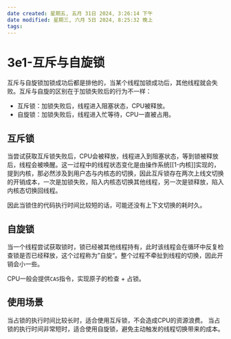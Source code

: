 ```yaml
---
date created: 星期五, 五月 31日 2024, 3:26:14 下午
date modified: 星期三, 六月 5日 2024, 8:25:32 晚上
tags: 
---
```


# 3e1-互斥与自旋锁

互斥与自旋锁加锁成功后都是排他的，当某个线程加锁成功后，其他线程就会失败。互斥与自旋的区别在于加锁失败后的行为不一样：

- 互斥锁：加锁失败后，线程进入阻塞状态，CPU被释放。
- 自旋锁：加锁失败后，线程进入忙等待，CPU一直被占用。

## 互斥锁

当尝试获取互斥锁失败后，CPU会被释放，线程进入到阻塞状态，等到锁被释放后，线程会被唤醒。这一过程中的线程状态变化是由操作系统[[1-内核]]实现的，提到内核，那必然涉及到用户态与内核态的切换，因此互斥锁存在两次上线文切换的开销成本，一次是加锁失败，陷入内核态切换其他线程，另一次是锁释放，陷入内核态切换回线程。

因此当锁住的代码执行时间比较短的话，可能还没有上下文切换的耗时久。

## 自旋锁

当一个线程尝试获取锁时，锁已经被其他线程持有，此时该线程会在循环中反复检查锁是否已经释放，这个过程称为”自旋“。整个过程不牵扯到线程的切换，因此开销会小一些。

CPU一般会提供`CAS`指令，实现原子的检查 + 占锁。

## 使用场景

当占锁的执行时间比较长时，适合使用互斥锁，不会造成CPU的资源浪费。
当占锁的执行时间非常短时，适合使用自旋锁，避免主动触发的线程切换带来的成本。